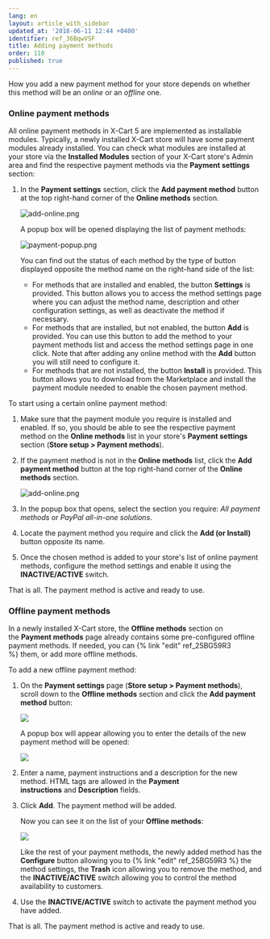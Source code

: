 ```yaml
---
lang: en
layout: article_with_sidebar
updated_at: '2018-06-11 12:44 +0400'
identifier: ref_36BqwVSF
title: Adding payment methods
order: 110
published: true
---
```

How you add a new payment method for your store depends on whether this method will be an _online_ or an _offline_ one.

### Online payment methods

All online payment methods in X-Cart 5 are implemented as installable modules. Typically, a newly installed X-Cart store will have some payment modules already installed. You can check what modules are installed at your store via the **Installed Modules** section of your X-Cart store's Admin area and find the respective payment methods via the **Payment settings** section:

1.  In the **Payment settings** section, click the **Add payment method** button at the top right-hand corner of the **Online methods** section. 

    ![add-online.png]({{site.baseurl}}/attachments/ref_36BqwVSF/add-online.png)

    A popup box will be opened displaying the list of payment methods:

    ![payment-popup.png]({{site.baseurl}}/attachments/ref_36BqwVSF/payment-popup.png)

    You can find out the status of each method by the type of button displayed opposite the method name on the right-hand side of the list:

    *   For methods that are installed and enabled, the button **Settings** is provided. This button allows you to access the method settings page where you can adjust the method name, description and other configuration settings, as well as deactivate the method if necessary.
    *   For methods that are installed, but not enabled, the button **Add** is provided. You can use this button to add the method to your payment methods list and access the method settings page in one click. Note that after adding any online method with the **Add** button you will still need to configure it.
    *   For methods that are not installed, the button **Install** is provided. This button allows you to download from the Marketplace and install the payment module needed to enable the chosen payment method.

To start using a certain online payment method:

1.  Make sure that the payment module you require is installed and enabled. If so, you should be able to see the respective payment method on the **Online methods** list in your store's **Payment settings** section (**Store setup > Payment methods**).
2.  If the payment method is not in the **Online methods** list, click the **Add payment method** button at the top right-hand corner of the **Online methods** section. 
    
    ![add-online.png]({{site.baseurl}}/attachments/ref_36BqwVSF/add-online.png)

3.  In the popup box that opens, select the section you require: _All payment methods_ or _PayPal all-in-one solutions_.
4.  Locate the payment method you require and click the **Add (or Install)** button opposite its name.
5.  Once the chosen method is added to your store's list of online payment methods, configure the method settings and enable it using the **INACTIVE/ACTIVE** switch.

That is all. The payment method is active and ready to use.

### Offline payment methods

In a newly installed X-Cart store, the **Offline methods** section on the **Payment methods** page already contains some pre-configured offline payment methods. If needed, you can {% link "edit" ref_25BG59R3 %} them, or add more offline methods.

To add a new offline payment method:

1.  On the **Payment settings** page (**Store setup > Payment methods**), scroll down to the **Offline methods** section and click the **Add payment method** button:

    ![]({{site.baseurl}}/attachments/6389794/xc5_paymentmethods_add_offline_method.png)

    A popup box will appear allowing you to enter the details of the new payment method will be opened:

    ![]({{site.baseurl}}/attachments/6389794/7602387.png)

2.  Enter a name, payment instructions and a description for the new method. HTML tags are allowed in the **Payment instructions** and **Description** fields.

3.  Click **Add**. The payment method will be added.

    Now you can see it on the list of your **Offline methods**:

    ![]({{site.baseurl}}/attachments/6389794/xc5_paymentmethods_add_offline_method3.png)

    Like the rest of your payment methods, the newly added method has the **Configure** button allowing you to {% link "edit" ref_25BG59R3 %} the method settings, the **Trash** icon allowing you to remove the method, and the **INACTIVE/ACTIVE** switch allowing you to control the method availability to customers.

4.  Use the **INACTIVE/ACTIVE** switch to activate the payment method you have added.

That is all. The payment method is active and ready to use.
